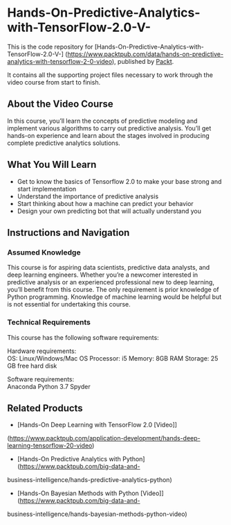 # Hands-On-Predictive-Analytics-with-TensorFlow-2.0-V-
This is the code repository for [Hands-On-Predictive-Analytics-with-TensorFlow-2.0-V-] (https://www.packtpub.com/data/hands-on-predictive-analytics-with-tensorflow-2-0-video), published by [Packt](https://www.packtpub.com/?utm_source=github). 

It contains all the supporting project files necessary to work through the video course from start to finish.

## About the Video Course
In this course, you’ll learn the concepts of predictive modeling and implement various algorithms to carry out predictive analysis. You’ll get hands-on experience and learn about the stages involved in producing complete predictive analytics solutions.	

<H2>What You Will Learn</H2>
<DIV class=book-info-will-learn-text>
<UL>
<LI>Get to know the basics of Tensorflow 2.0 to make your base strong and start implementation
<LI>Understand the importance of predictive analysis
<LI>Start thinking about how a machine can predict your behavior
<LI>Design your own predicting bot that will actually understand you
</LI></UL></DIV>

## Instructions and Navigation
### Assumed Knowledge
This course is for aspiring data scientists, predictive data analysts, and deep learning engineers. Whether you’re a newcomer interested in predictive analysis or an experienced professional new to deep learning, you’ll benefit from this course. The only requirement is 
prior knowledge of Python programming. Knowledge of machine learning would be helpful but is not essential for undertaking this course. 

### Technical Requirements
This course has the following software requirements:<br/>

Hardware requirements: <br>
OS: Linux/Windows/Mac OS
Processor: i5
Memory: 8GB RAM
Storage: 25 GB free hard disk

Software requirements: <br>
Anaconda Python 3.7
Spyder


## Related Products
* [Hands-On Deep Learning with TensorFlow 2.0 [Video]]

(https://www.packtpub.com/application-development/hands-deep-learning-tensorflow-20-video)

* [Hands-On Predictive Analytics with Python](https://www.packtpub.com/big-data-and-

business-intelligence/hands-predictive-analytics-python)

* [Hands-On Bayesian Methods with Python [Video]](https://www.packtpub.com/big-data-and-

business-intelligence/hands-bayesian-methods-python-video)


